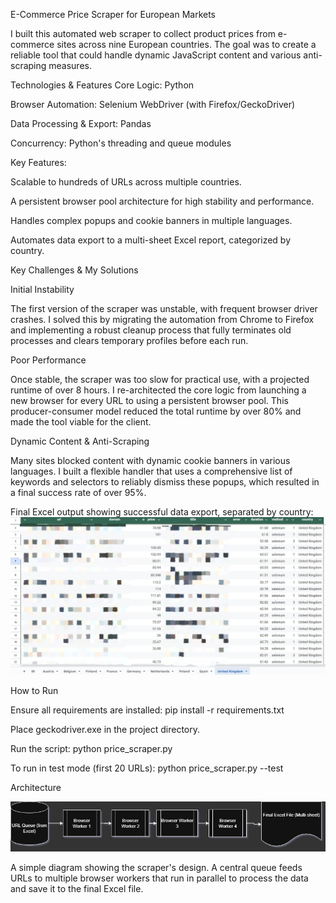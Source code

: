 E-Commerce Price Scraper for European Markets

I built this automated web scraper to collect product prices from e-commerce sites across nine European countries. The goal was to create a reliable tool that could handle dynamic JavaScript content and various anti-scraping measures.

Technologies & Features
Core Logic: Python

Browser Automation: Selenium WebDriver (with Firefox/GeckoDriver)

Data Processing & Export: Pandas

Concurrency: Python's threading and queue modules

Key Features:

Scalable to hundreds of URLs across multiple countries.

A persistent browser pool architecture for high stability and performance.

Handles complex popups and cookie banners in multiple languages.

Automates data export to a multi-sheet Excel report, categorized by country.

Key Challenges & My Solutions

Initial Instability

The first version of the scraper was unstable, with frequent browser driver crashes. I solved this by migrating the automation from Chrome to Firefox and implementing a robust cleanup process that fully terminates old processes and clears temporary profiles before each run.

Poor Performance

Once stable, the scraper was too slow for practical use, with a projected runtime of over 8 hours. I re-architected the core logic from launching a new browser for every URL to using a persistent browser pool. This producer-consumer model reduced the total runtime by over 80% and made the tool viable for the client.

Dynamic Content & Anti-Scraping

Many sites blocked content with dynamic cookie banners in various languages. I built a flexible handler that uses a comprehensive list of keywords and selectors to reliably dismiss these popups, which resulted in a final success rate of over 95%.

Final Excel output showing successful data export, separated by country:
![Final Scraper Output](https://github.com/bellecoding/Automated-Price-Scraper/blob/main/output%20image.jpg)



How to Run

Ensure all requirements are installed: pip install -r requirements.txt

Place geckodriver.exe in the project directory.

Run the script: python price_scraper.py

To run in test mode (first 20 URLs): python price_scraper.py --test


Architecture

![Scraper Architecture Diagram](https://github.com/bellecoding/Automated-Price-Scraper/blob/main/ScraperDiagram.drawio.png)

A simple diagram showing the scraper's design. A central queue feeds URLs to multiple browser workers that run in parallel to process the data and save it to the final Excel file.



